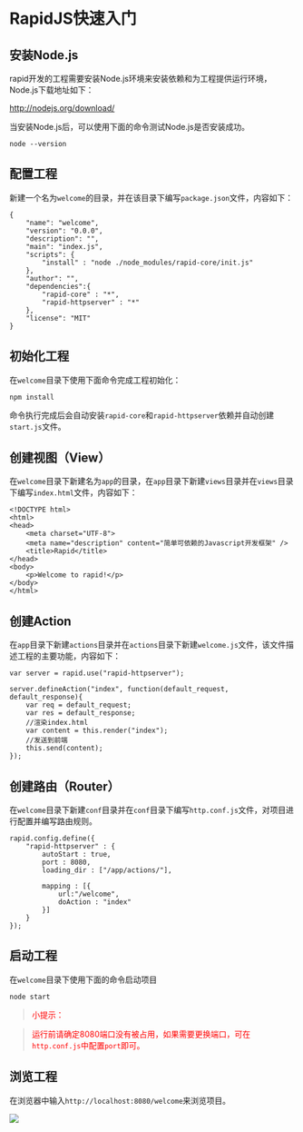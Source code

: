 # RapidJS快速入门

## 安装Node.js

rapid开发的工程需要安装Node.js环境来安装依赖和为工程提供运行环境，Node.js下载地址如下：

<http://nodejs.org/download/>

当安装Node.js后，可以使用下面的命令测试Node.js是否安装成功。

	node --version
	
## 配置工程

新建一个名为`welcome`的目录，并在该目录下编写`package.json`文件，内容如下：

	{
    	"name": "welcome",
    	"version": "0.0.0",
    	"description": "",
    	"main": "index.js",
    	"scripts": {
        	"install" : "node ./node_modules/rapid-core/init.js"
    	},
    	"author": "",
    	"dependencies":{
        	"rapid-core" : "*",
        	"rapid-httpserver" : "*"
    	},
    	"license": "MIT"
	}

## 初始化工程

在`welcome`目录下使用下面命令完成工程初始化：

	npm install
	
命令执行完成后会自动安装`rapid-core`和`rapid-httpserver`依赖并自动创建`start.js`文件。


## 创建视图（View）

在`welcome`目录下新建名为`app`的目录，在`app`目录下新建`views`目录并在`views`目录下编写`index.html`文件，内容如下：

	<!DOCTYPE html>
	<html>
	<head>
		<meta charset="UTF-8">
		<meta name="description" content="简单可依赖的Javascript开发框架" />
		<title>Rapid</title>
	</head>
	<body>
		<p>Welcome to rapid!</p>
	</body>
	</html>
	
## 创建Action

在`app`目录下新建`actions`目录并在`actions`目录下新建`welcome.js`文件，该文件描述工程的主要功能，内容如下：

	var server = rapid.use("rapid-httpserver");
	
	server.defineAction("index", function(default_request, default_response){
		var req = default_request;
		var res = default_response;
		//渲染index.html
		var content = this.render("index");
		//发送到前端
		this.send(content);
	});
	
## 创建路由（Router）

在`welcome`目录下新建`conf`目录并在`conf`目录下编写`http.conf.js`文件，对项目进行配置并编写路由规则。

	rapid.config.define({
		"rapid-httpserver" : {
			autoStart : true,
			port : 8080,
			loading_dir : ["/app/actions/"],
			
			mapping : [{
				url:"/welcome",
				doAction : "index"
			}]
		}
	});
	
## 启动工程

在`welcome`目录下使用下面的命令启动项目

	node start
	
><font color="red">小提示：

>运行前请确定8080端口没有被占用，如果需要更换端口，可在`http.conf.js`中配置`port`即可。</font>
	
## 浏览工程

在浏览器中输入`http://localhost:8080/welcome`来浏览项目。

![](/md/images/helloworlddemo.png)


